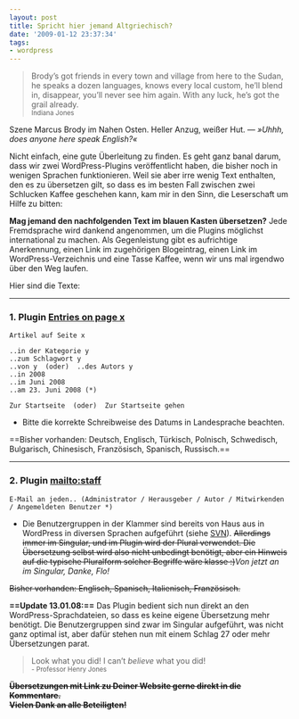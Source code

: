 ```yaml
---
layout: post
title: Spricht hier jemand Altgriechisch?
date: '2009-01-12 23:37:34'
tags:
- wordpress
---
```



> Brody’s got friends in every town and village from here to the Sudan, he speaks a dozen languages, knows every local custom, he’ll blend in, disappear, you’ll never see him again. With any luck, he’s got the grail already.  
> <small>Indiana Jones</small>

Szene Marcus Brody im Nahen Osten. Heller Anzug, weißer Hut. — <cite>»Uhhh, does anyone here speak English?«</cite>

Nicht einfach, eine gute Überleitung zu finden. Es geht ganz banal darum, dass wir zwei WordPress-Plugins veröffentlicht haben, die bisher noch in wenigen Sprachen funktionieren. Weil sie aber irre wenig Text enthalten, den es zu übersetzen gilt, so dass es im besten Fall zwischen zwei Schlucken Kaffee geschehen kann, kam mir in den Sinn, die Leserschaft um Hilfe zu bitten:

**Mag jemand den nachfolgenden Text im blauen Kasten übersetzen?** Jede Fremdsprache wird dankend angenommen, um die Plugins möglichst international zu machen. Als Gegenleistung gibt es aufrichtige Anerkennung, einen Link im zugehörigen Blogeintrag, einen Link im WordPress-Verzeichnis und eine Tasse Kaffee, wenn wir uns mal irgendwo über den Weg laufen.

Hier sind die Texte:

---

### 1. Plugin [Entries on page x](http://wordpress.org/extend/plugins/entries-on-page-x/)

```
Artikel auf Seite x

..in der Kategorie y
..zum Schlagwort y
..von y  (oder)  ..des Autors y
..in 2008
..im Juni 2008
..am 23. Juni 2008 (*)

Zur Startseite  (oder)  Zur Startseite gehen
```

* Bitte die korrekte Schreibweise des Datums in Landesprache beachten.

==Bisher vorhanden: Deutsch, Englisch, Türkisch, Polnisch, Schwedisch, Bulgarisch, Chinesisch, Französisch, Spanisch, Russisch.==

---

### 2. Plugin [mailto:staff](http://wordpress.org/extend/plugins/mailtostaff/)

```
E-Mail an jeden.. (Administrator / Herausgeber / Autor / Mitwirkenden / Angemeldeten Benutzer *)
```

* Die Benutzergruppen in der Klammer sind bereits von Haus aus in WordPress in diversen Sprachen aufgeführt (siehe [SVN](http://svn.automattic.com/wordpress-i18n/)). <del>Allerdings immer im Singular, und im Plugin wird der Plural verwendet. Die Übersetzung selbst wird also nicht unbedingt benötigt, aber ein Hinweis auf die typische Pluralform solcher Begriffe wäre klasse :)</del>*Von jetzt an im Singular, Danke, Flo!*

<del>Bisher vorhanden: Englisch, Spanisch, Italienisch, Französisch.</del>

**==Update 13.01.08:==** Das Plugin bedient sich nun direkt an den WordPress-Sprachdateien, so dass es keine eigene Übersetzung mehr benötigt. Die Benutzergruppen sind zwar im Singular aufgeführt, was nicht ganz optimal ist, aber dafür stehen nun mit einem Schlag 27 oder mehr Übersetzungen parat.

> Look what you did! I can’t *believe* what you did!  
> <small>- Professor Henry Jones</small>

~~**Übersetzungen mit Link zu Deiner Website gerne direkt in die Kommentare.  
Vielen Dank an alle Beteiligten!**~~
